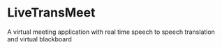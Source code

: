 # LiveTransMeet
A virtual meeting application with real time speech to speech translation and virtual blackboard
